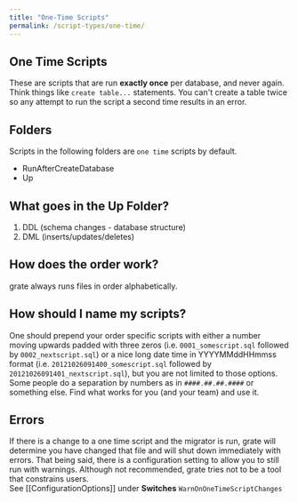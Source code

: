 ```yaml
---
title: "One-Time Scripts"
permalink: /script-types/one-time/
---
```

## One Time Scripts

These are scripts that are run **exactly once** per database, and never again.  Think things like `create table...` statements.  You can't create a table twice so any attempt to run the script a second time results in an error.

## Folders
Scripts in the following folders are `one time` scripts by default.

* RunAfterCreateDatabase
* Up

## What goes in the Up Folder?

1. DDL (schema changes - database structure)  
1. DML (inserts/updates/deletes)  
  
## How does the order work?
  
grate always runs files in order alphabetically.
  
## How should I name my scripts?
  
One should prepend your order specific scripts with either a number moving upwards padded with three zeros (i.e. `0001_somescript.sql` followed by `0002_nextscript.sql`) or a nice long date time in YYYYMMddHHmmss format (i.e. `20121026091400_somescript.sql` followed by `20121026091401_nextscript.sql`), but you are not limited to those options. Some people do a separation by numbers as in `####.##.##.####` or something else. Find what works for you (and your team) and use it.   
  
## Errors
If there is a change to a one time script and the migrator is run, grate will determine you have changed that file and will shut down immediately with errors.  That being said, there is a configuration setting to allow you to still run with warnings. Although not recommended, grate tries not to be a tool that constrains users.  
See [[ConfigurationOptions]] under **Switches** `WarnOnOneTimeScriptChanges`

